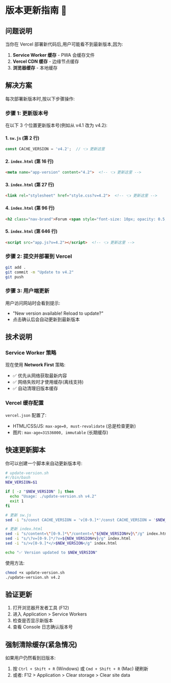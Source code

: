 # 版本更新指南 📝

## 问题说明
当你在 Vercel 部署新代码后,用户可能看不到最新版本,因为:
1. **Service Worker 缓存** - PWA 会缓存文件
2. **Vercel CDN 缓存** - 边缘节点缓存
3. **浏览器缓存** - 本地缓存

## 解决方案
每次部署新版本时,按以下步骤操作:

### 步骤 1: 更新版本号
在以下 3 个位置更新版本号(例如从 v4.1 改为 v4.2):

#### 1. `sw.js` (第 2 行)
```javascript
const CACHE_VERSION = 'v4.2';  // 👈 更新这里
```

#### 2. `index.html` (第 16 行)
```html
<meta name="app-version" content="4.2">  <!-- 👈 更新这里 -->
```

#### 3. `index.html` (第 27 行)
```html
<link rel="stylesheet" href="style.css?v=4.2">  <!-- 👈 更新这里 -->
```

#### 4. `index.html` (第 96 行)
```html
<h2 class="nav-brand">Forum <span style="font-size: 10px; opacity: 0.5; margin-left: 8px;">v4.2</span></h2>  <!-- 👈 更新这里 -->
```

#### 5. `index.html` (第 646 行)
```html
<script src="app.js?v=4.2"></script>  <!-- 👈 更新这里 -->
```

### 步骤 2: 提交并部署到 Vercel
```bash
git add .
git commit -m "Update to v4.2"
git push
```

### 步骤 3: 用户端更新
用户访问网站时会看到提示:
- "New version available! Reload to update?"
- 点击确认后会自动更新到最新版本

## 技术说明

### Service Worker 策略
现在使用 **Network First** 策略:
- ✅ 优先从网络获取最新内容
- ✅ 网络失败时才使用缓存(离线支持)
- ✅ 自动清理旧版本缓存

### Vercel 缓存配置
`vercel.json` 配置了:
- HTML/CSS/JS: `max-age=0, must-revalidate` (总是检查更新)
- 图片: `max-age=31536000, immutable` (长期缓存)

## 快速更新脚本
你可以创建一个脚本来自动更新版本号:

```bash
# update-version.sh
#!/bin/bash
NEW_VERSION=$1

if [ -z "$NEW_VERSION" ]; then
  echo "Usage: ./update-version.sh v4.2"
  exit 1
fi

# 更新 sw.js
sed -i "s/const CACHE_VERSION = 'v[0-9.]*'/const CACHE_VERSION = '$NEW_VERSION'/g" sw.js

# 更新 index.html
sed -i "s/content=\"[0-9.]*\"/content=\"${NEW_VERSION#v}\"/g" index.html
sed -i "s/\?v=[0-9.]*/?v=${NEW_VERSION#v}/g" index.html
sed -i "s/>v[0-9.]*</>$NEW_VERSION</g" index.html

echo "✅ Version updated to $NEW_VERSION"
```

使用方法:
```bash
chmod +x update-version.sh
./update-version.sh v4.2
```

## 验证更新
1. 打开浏览器开发者工具 (F12)
2. 进入 Application > Service Workers
3. 检查是否显示新版本
4. 查看 Console 日志确认版本号

## 强制清除缓存(紧急情况)
如果用户仍然看到旧版本:
1. 按 `Ctrl + Shift + R` (Windows) 或 `Cmd + Shift + R` (Mac) 硬刷新
2. 或者: F12 > Application > Clear storage > Clear site data

